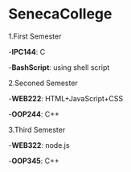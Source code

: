 # SenecaCollege
 
1.First Semester
  
  -**IPC144**: C
  
  -**BashScript**: using shell script

2.Seconed Semester
  
  -**WEB222**: HTML+JavaScript+CSS
  
  -**OOP244**: C++

3.Third Semester
  
  -**WEB322**: node.js
  
  -**OOP345**: C++
